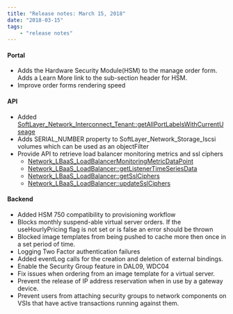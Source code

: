 ```yaml
---
title: "Release notes: March 15, 2018"
date: "2018-03-15"
tags:
    - "release notes"
---
```



#### Portal
+ Adds the Hardware Security Module(HSM) to the manage order form. Adds a Learn More link to the sub-section header for HSM.
+ Improve order forms rendering speed

#### API
+ Added [SoftLayer_Network_Interconnect_Tenant::getAllPortLabelsWithCurrentUseage](https://softlayer.github.io/reference/services/SoftLayer_Network_Interconnect_Tenant/getAllPortLabelsWithCurrentUsage/)
+ Adds SERIAL_NUMBER property to SoftLayer_Network_Storage_Iscsi volumes which can be used as an objectFilter 
+ Provide API to retrieve load balancer monitoring metrics and ssl ciphers
    * [Network_LBaaS_LoadBalancerMonitoringMetricDataPoint](https://softlayer.github.io/reference/datatypes/SoftLayer_Network_LBaaS_LoadBalancerMonitoringMetricDataPoint/)
    * [Network_LBaaS_LoadBalancer::getListenerTimeSeriesData](https://softlayer.github.io/reference/services/SoftLayer_Network_LBaaS_LoadBalancer/getListenerTimeSeriesData)
    * [Network_LBaaS_LoadBalancer::getSslCiphers](https://softlayer.github.io/reference/services/SoftLayer_Network_LBaaS_LoadBalancer/getSslCiphers/)
    * [Network_LBaaS_LoadBalancer::updateSslCiphers](https://softlayer.github.io/reference/services/SoftLayer_Network_LBaaS_LoadBalancer/updateSslCiphers/)

#### Backend
+ Added HSM 750 compatibility to provisioning workflow
+ Blocks monthly suspend-able virtual server orders. If the useHourlyPricing flag is not set or is false an error should be thrown
+ Blocked image templates from being pushed to cache more then once in a set period of time.
+ Logging Two Factor authentication failures
+ Added eventLog calls for the creation and deletion of external bindings.
+ Enable the Security Group feature in DAL09, WDC04
+ Fix issues when ordering from an image template for a virtual server.
+ Prevent the release of IP address reservation when in use by a gateway device.
+ Prevent users from attaching security groups to network components on VSIs that have active transactions running against them.
